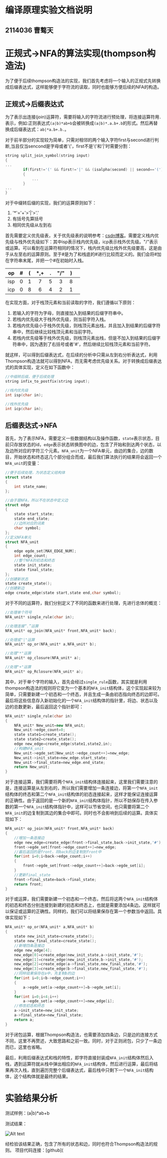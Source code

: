 # 编译原理实验文档说明
## 2114036 曹骜天
# 正规式->NFA的算法实现(thompson构造法)
为了便于后续thompson构造法的实现，我们首先考虑将一个输入的正规式先转换成后缀表达式，这样能够便于字符流的读取，同时也能够方便后续的NFA的构造。

## 正规式->后缀表达式
为了表示出连接(join)运算符，需要将输入的字符流进行预处理，将连接运算符用`.`表示，例如:正则表达式`(a|b)*ab+b`会被转换成`(a|b)*.a.b+.b`的形式。然后再替换成后缀表达式：`ab|*a.b+.b.`。

对于前半部分的实现较为简单，只需对相邻的两个输入字符first与second进行判断,当且仅当sencond是字母或者'('，first不是'('和'|'时需要分割：
```c++
string split_join_symbol(string input)
{
...
        if(first!='(' && first!='|' && (isalpha(second) || second=='('))
        {
            ...
        }  
...
}
```

对于中缀转后缀的实现，我们的运算原则如下：
1. '*'='+'>'|'>'.'
2. 有括号先算括号
3. 相同优先级从左到右

首先需要定义优先级表，关于优先级表的说明参考：[csdn博客](https://blog.csdn.net/qq_43432875/article/details/102515831)。需要定义栈内优先级与栈外优先级如下：其中isp表示栈内优先级，icp表示栈外优先级。"/"表示或运算。可以看到在运算符相同的情况下，栈内优先级比栈外优先级要高，这是由于从左至右的运算原则。至于#是为了和栈底的#进行比较而定义的。我们会将#加在字符串末尾，并把一个#在初始时入栈。


|op|#|(|*,+|.|"/"|)||
|:-:|:-:|:-:|:-:|:-:|:-:|:-:|:-:|
|isp|0|1|7|5|3|8||
|icp|0|8|6|4|2|1||

在实现方面，对于栈顶元素和当前读取的字符，我们遵循以下原则：
1. 若输入的字符为字母，则直接加入到结果的后缀字符串中。
2. 若栈内优先级大于栈外优先级，则当前字符入栈。
3. 若栈内优先级小于栈外优先级，则栈顶元素出栈，并且加入到结果的后缀字符串中，然后继续比较栈顶元素和当前字符。
4. 若栈内优先级等于栈外优先级，则栈顶元素出栈，但是不加入到结果的后缀字符串中，因为遇到了右括号或者'#'，然后继续比较栈顶元素和当前字符。

就这样，可以得到后缀表达式，在后续的分析中只需从左到右分析表达式，利用Thompson构造法就可以得到NFA，而无需考虑优先级关系。对于转换成后缀表达式的具体实现，定义在如下函数中：
```c++
//中缀转后缀，便于后续处理
string infix_to_postfix(string input);

//栈内优先级
int isp(char in);

//栈外优先级
int icp(char in);
```

## 后缀表达式->NFA
首先，为了表示NFA，需要定义一些数据结构以及操作函数，`state`表示状态，目前只存放状态的id，`edge`表示状态转换图中的边，包含了开始和到达两个状态，以及边所对应的字符三个元素。`NFA_unit`为一个NFA单元，由边的集合，边的数目，开始状态和终态这几个部分组合而成，最后我们算法执行的结果将会返回一个`NFA_unit`的变量：
```c++
//便于后续处理，为状态定义结构体
struct state
{
    int state_name;
};

//由于是NFA，所以不在状态中定义边
struct edge
{
    state start_state;
    state end_state;
    //边所对应的词素
    char symbol;
};
//定义NFA单元
struct NFA_unit
{
    edge egde_set[MAX_EDGE_NUM];
    int edge_count;
    //整个NFA的初态和终态
    state init_state;
    state final_state;
};
//创建新状态
state create_state();
//创建新边
edge create_edge(state start,state end,char symbol);
```
对于不同的运算符，我们分别定义了不同的函数来进行处理，先进行总体的概览：
```c++
//处理单个符号
NFA_unit* single_rule(char in);

//处理连接“.”运算
NFA_unit* op_join(NFA_unit* front,NFA_unit* back);

//处理或"|"运算
NFA_unit* op_or(NFA_unit* a,NFA_unit* b);

//处理"*"运算
NFA_unit* op_closure(NFA_unit* a);

//处理"+"运算
NFA_unit* op_Rclosure(NFA_unit* a);
```
其中，对于单个字符的输入，首先会经过`single_rule`函数，其实就是利用thompson构造法的规则将它变为一个基本的`NFA_init`结构体，这个实现起来较为简单，只需要新建一个初态和一个终态，并且生成一条由初态指向终态的边即可。最后将这些信息存入新初始化的一个`NFA_init`结构体的指针里，将边、状态以及边的总数更新，最后返回这个指针即可：
```c++
NFA_unit* single_rule(char in)
{
    NFA_unit* New_unit=new NFA_unit;
    New_unit->edge_count=0;
    state state1=create_state();
    state state2=create_state();
    edge new_edge=create_edge(state1,state2,in);
    //构建NFA_unit
    New_unit->egde_set[New_unit->edge_count++]=new_edge;
    New_unit->init_state=new_edge.start_state;
    New_unit->final_state=new_edge.end_state;
    return New_unit;
}
```
对于连接运算，我们需要将两个`NFA_init`结构体连接起来，这里我们需要注意的是，连接运算是从左到右的，所以我们需要增加一条连接边，将第一个`NFA_init`结构体的终态和第二个`NFA_init`结构体的初态连接起来，这样才能保证连接运算的正确性。由于返回的是一个新的`NFA_init`结构体指针，所以不妨保存在传入参数的第一个`NFA_init`结构体指针中，这样可以节省空间，也只需要将第二个`NFA_init`的边复制到其边的集合中即可。同时也不会影响到后续的运算。具体实现如下：
```c++
NFA_unit* op_join(NFA_unit* front,NFA_unit* back)
{
    //增加一条连接边
    edge new_edge=create_edge(front->final_state,back->init_state,'#');
    front->egde_set[front->edge_count++]=new_edge;
    //最后返回的是front，将back的边复制到front中
    for(int i=0;i<back->edge_count;i++)
    {
        front->egde_set[front->edge_count++]=back->egde_set[i];
    }
    //更新final_state
    front->final_state=back->final_state;
    return front;
}
```
对于或运算，我们需要新建一个初态和一个终态，然后将这两个`NFA_init`结构体的初态和终态分别连接到新建的初态和终态上，也就是需要添加4条边。这样就可以保证或运算的正确性。同样的，我们可以将结果保存在第一个参数当中返回。具体实现如下：
```c++
NFA_unit* op_or(NFA_unit* a,NFA_unit* b)
{
    state new_init_state=create_state();
    state new_final_state=create_state();
    //新增四条连接边
    edge new_edge[4];
    new_edge[0]=create_edge(new_init_state,a->init_state,'#');
    new_edge[1]=create_edge(new_init_state,b->init_state,'#');
    new_edge[2]=create_edge(a->final_state,new_final_state,'#');
    new_edge[3]=create_edge(b->final_state,new_final_state,'#');
    //同样结果保存在a中，先复制b的边
    for(int i=0;i<b->edge_count;i++)
    {
        a->egde_set[a->edge_count++]=b->egde_set[i];
    }
    for(int i=0;i<4;i++)
        a->egde_set[a->edge_count++]=new_edge[i];
    //修改初态和终态
    a->init_state=new_init_state;
    a->final_state=new_final_state;
    return a;
}
```
对于闭包运算，根据Thompson构造法，也需要添加四条边，只是边的连接方式不同，这里不再赘述，大致思路和之前一致。同时，对于正则闭包，只少了一条边而已，这里也省略。

最后，利用后缀表达式和栈的特性，即字符直接封装成`NFA_init`结构体然后入栈，遇到运算符就从栈中弹出相应的`NFA_init`结构体，然后进行运算，最后将结果再次入栈，直到遍历完整个后缀表达式，最后栈中只剩下一个`NFA_init`结构体，这个结构体就是最终的结果。

# 实验结果分析
测试样例：(a|b)*ab+b

测试结果：

![Alt text](image.png)

经检验该结果正确，包含了所有的状态和边，同时也符合Thompson构造法的规则。
项目代码连接：[github](
